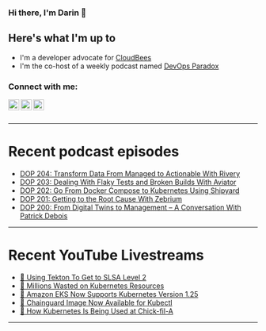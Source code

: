 ### Hi there, I'm Darin 👋

## Here's what I'm up to
- I'm a developer advocate for [CloudBees][cloudbees-website]
- I'm the co-host of a weekly podcast named [DevOps Paradox][dop-website]

### Connect with me:

[<img align="left" alt="darinpope | Twitter" width="22px" src="https://cdn.jsdelivr.net/npm/simple-icons@v3/icons/twitter.svg" />][twitter]
[<img align="left" alt="darinpope | LinkedIn" width="22px" src="https://cdn.jsdelivr.net/npm/simple-icons@v3/icons/linkedin.svg" />][linkedin]
[<img align="left" alt="darinpope | Instagram" width="22px" src="https://cdn.jsdelivr.net/npm/simple-icons@v3/icons/instagram.svg" />][instagram]

<br />
<br />

---

# Recent podcast episodes
<!-- BLOG-POST-LIST:START -->
- [DOP 204: Transform Data From Managed to Actionable With Rivery](https://www.devopsparadox.com/episodes/transform-data-from-managed-to-actionable-with-rivery-204/)
- [DOP 203: Dealing With Flaky Tests and Broken Builds With Aviator](https://www.devopsparadox.com/episodes/dealing-with-flaky-tests-and-broken-builds-with-aviator-203/)
- [DOP 202: Go From Docker Compose to Kubernetes Using Shipyard](https://www.devopsparadox.com/episodes/go-from-docker-compose-to-kubernetes-using-shipyard-202/)
- [DOP 201: Getting to the Root Cause With Zebrium](https://www.devopsparadox.com/episodes/getting-to-the-root-cause-with-zebrium-201/)
- [DOP 200: From Digital Twins to Management – A Conversation With Patrick Debois](https://www.devopsparadox.com/episodes/from-digital-twins-to-management-a-conversation-with-patrick-debois-200/)
<!-- BLOG-POST-LIST:END -->

---

# Recent YouTube Livestreams
<!-- YOUTUBE:START -->
- [🔴 Using Tekton To Get to SLSA Level 2](https://www.youtube.com/watch?v=US1rFPJlrBw)
- [🔴 Millions Wasted on Kubernetes Resources](https://www.youtube.com/watch?v=Kq8r1EeYio8)
- [🔴 Amazon EKS Now Supports Kubernetes Version 1.25](https://www.youtube.com/watch?v=ddzrn59VQ3k)
- [🔴 Chainguard Image Now Available for Kubectl](https://www.youtube.com/watch?v=SCjg57rTpWo)
- [🔴 How Kubernetes Is Being Used at Chick-fil-A](https://www.youtube.com/watch?v=9ZSrUY3XZVM)
<!-- YOUTUBE:END -->

---


[website]: https://www.darinpope.com/
[twitter]: https://twitter.com/darinpope
[youtube]: https://youtube.com/darinpope
[instagram]: https://instagram.com/darinpope
[linkedin]: https://linkedin.com/in/darinpope
[cloudbees-website]: https://www.cloudbees.com/
[dop-website]: https://www.devopsparadox.com/

<!--
**darinpope/darinpope** is a ✨ _special_ ✨ repository because its `README.md` (this file) appears on your GitHub profile.

Here are some ideas to get you started:

- 🔭 I’m currently working on ...
- 🌱 I’m currently learning ...
- 👯 I’m looking to collaborate on ...
- 🤔 I’m looking for help with ...
- 💬 Ask me about ...
- 📫 How to reach me: ...
- 😄 Pronouns: ...
- ⚡ Fun fact: ...
-->
